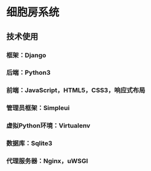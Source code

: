 # 细胞房系统

## 技术使用

### 框架：Django

### 后端：Python3

### 前端：JavaScript，HTML5，CSS3，响应式布局

### 管理员框架：Simpleui

### 虚拟Python环境：Virtualenv

### 数据库：Sqlite3

### 代理服务器：Nginx，uWSGI
